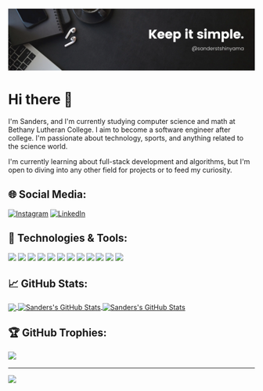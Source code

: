 [![Header](readme_header.png "Header")]([https://some-url.dev/](https://www.linkedin.com/in/sanders-tshinyama/))
# Hi there 👋
I'm Sanders, and I'm currently studying computer science and math at Bethany Lutheran College. I aim to become a software engineer after college. I'm passionate about technology, sports, and anything related to the science world. 

I'm currently learning about full-stack development and algorithms, but I'm open to diving into any other field for projects or to feed my curiosity.

## 🌐 Social Media:
[![Instagram](https://img.shields.io/badge/Instagram-%23E4405F.svg?logo=Instagram&logoColor=white)](https://instagram.com/Sanders_069) 
[![LinkedIn](https://img.shields.io/badge/LinkedIn-%230077B5.svg?logo=linkedin&logoColor=white)](https://www.linkedin.com/in/sanders-tshinyama/)

## 🔧 Technologies & Tools:

![](https://img.shields.io/badge/Editor-VS_Code-informational?style=flat&logo=coder&logoColor=white&color=2bbc8a)
![](https://img.shields.io/badge/Editor-Xcode-informational?style=flat&logo=xcode&logoColor=white&color=2bbc8a)
![](https://img.shields.io/badge/Code-Java-informational?style=flat&logo=java&logoColor=white&color=2bbc8a)
![](https://img.shields.io/badge/Code-Python-informational?style=flat&logo=python&logoColor=white&color=2bbc8a)
![](https://img.shields.io/badge/Code-C-informational?style=flat&logo=c&logoColor=white&color=2bbc8a)
![](https://img.shields.io/badge/Code-JavaScript-informational?style=flat&logo=javascript&logoColor=white&color=2bbc8a)
![](https://img.shields.io/badge/Code-HTML-informational?style=flat&logo=html5&logoColor=white&color=2bbc8a)
![](https://img.shields.io/badge/Code-CSS-informational?style=flat&logo=css3&logoColor=white&color=2bbc8a)
![](https://img.shields.io/badge/Tool-MySQL-informational?style=flat&logo=mysql&logoColor=white&color=2bbc8a)
![](https://img.shields.io/badge/Tool-Git-informational?style=flat&logo=git&logoColor=white&color=2bbc8a)
![](https://img.shields.io/badge/Tool-.NET-informational?style=flat&logo=dotnet&logoColor=white&color=2bbc8a)
![](https://img.shields.io/badge/OS-MacOS-informational?style=flat&logo=macos&logoColor=white&color=2bbc8a)

## 📈 GitHub Stats:

<a href="https://github.com/Sanders493/Sanders493">
  <img align="center" src="https://github-readme-stats.vercel.app/api/top-langs/?username=Sanders493&theme=dracula&langs_count=4" />
</a>
<a href="https://github.com/Sanders493/Sanders493">
  <img align="center" src="https://github-readme-stats.vercel.app/api?username=Sanders493&theme=dracula&show_icons=true&line_height=27&count_private=true" alt="Sanders's GitHub Stats" />
</a>
<a href="https://github.com/Sanders493/Sanders493">
  <img align="center" src="https://github-readme-streak-stats.herokuapp.com/?user=Sanders493&theme=dracula&hide_border=false" alt="Sanders's GitHub Stats" />
</a>

## 🏆 GitHub Trophies:

![](https://github-profile-trophy.vercel.app/?username=Sanders493&theme=dracula&no-frame=true&no-bg=true&margin-w=4)

---

[![](https://visitcount.itsvg.in/api?id=Sanders493&icon=2&color=12)](https://visitcount.itsvg.in)
